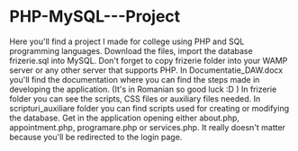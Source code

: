 # PHP-MySQL---Project

Here you'll find a project I made for college using PHP and SQL programming languages.
Download the files, import the database frizerie.sql into MySQL. Don't forget to copy frizerie folder into your WAMP server or any other server that supports PHP.
In Documentatie_DAW.docx you'll find the documentation where you can find the steps made in developing the application. (It's in Romanian so good luck :D )
In frizerie folder you can see the scripts, CSS files or auxiliary files needed.
In scripturi_auxiliare folder you can find scripts used for creating or modifying the database.
Get in the application opening either about.php, appointment.php, programare.php or services.php. It really doesn't matter because you'll be redirected to the login page.
